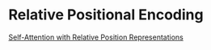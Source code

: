 # Relative Positional Encoding
[Self-Attention with Relative Position Representations](https://arxiv.org/pdf/1803.02155)

